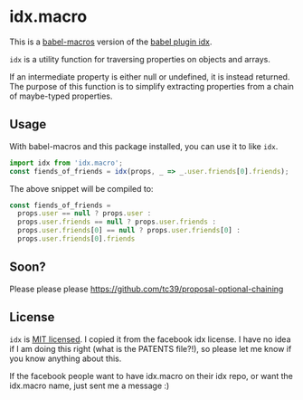 # idx.macro

This is a [babel-macros](https://github.com/kentcdodds/babel-macros) version of
the [babel plugin idx](https://github.com/facebookincubator/idx).


`idx` is a utility function for traversing properties on objects and arrays.

If an intermediate property is either null or undefined, it is instead returned.
The purpose of this function is to simplify extracting properties from a chain
of maybe-typed properties.

## Usage

With babel-macros and this package installed, you can use it to like `idx`.

```javascript
import idx from 'idx.macro';
const fiends_of_friends = idx(props, _ => _.user.friends[0].friends);
```

The above snippet will be compiled to:

```javascript
const fiends_of_friends =
  props.user == null ? props.user :
  props.user.friends == null ? props.user.friends :
  props.user.friends[0] == null ? props.user.friends[0] :
  props.user.friends[0].friends
```

## Soon?

Please please please https://github.com/tc39/proposal-optional-chaining

## License

`idx` is [MIT licensed](./LICENSE). I copied it from the facebook idx license.
I have no idea if I am doing this right (what is the PATENTS file?!), so please
let me know if you know anything about this.

If the facebook people want to have idx.macro on their idx repo, or
want the idx.macro name, just sent me a message :)
